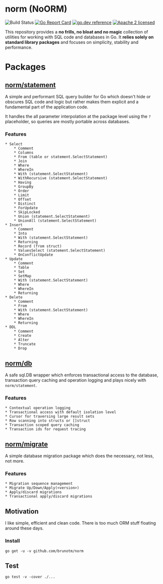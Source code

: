 # norm (NoORM)

![Build Status](https://github.com/brunotm/norm/actions/workflows/test.yml/badge.svg)
[![Go Report Card](https://goreportcard.com/badge/brunotm/norm?cache=0)](https://goreportcard.com/report/brunotm/norm)
[![go.dev reference](https://img.shields.io/badge/go.dev-reference-007d9c?logo=go&logoColor=white&style=flat-square)](https://pkg.go.dev/github.com/brunotm/norm)
[![Apache 2 licensed](https://img.shields.io/badge/license-Apache2-blue.svg)](https://raw.githubusercontent.com/brunotm/norm/master/LICENSE)


This repository provides a **no frills, no bloat and no magic** collection of utilities for working with SQL code and databases
in Go. It **relies solely on standard library packages** and focuses on simplicity, stability and performance.

# Packages

## [norm/statement](statement/README.md)

A simple and performant SQL query builder for Go which doesn't hide or obscures SQL code and
logic but rather makes them explicit and a fundamental part of the application code.

It handles the all parameter interpolation at the package level using the `?` placeholder, so
queries are mostly portable across databases.

### Features

	* Select
		* Comment
		* Columns
		* From (table or statement.SelectStatement)
		* Join
		* Where
		* WhereIn
		* With (statement.SelectStatement)
		* WithRecursive (statement.SelectStatement)
		* Having
		* GroupBy
		* Order
		* Limit
		* Offset
		* Distinct
		* ForUpdate
		* SkipLocked
		* Union (statement.SelectStatement)
		* UnionAll (statement.SelectStatement)
	* Insert
		* Comment
		* Into
		* With (statement.SelectStatement)
		* Returning
		* Record (from struct)
		* ValuesSelect (statement.SelectStatement)
		* OnConflictUpdate
	* Update
		* Comment
		* Table
		* Set
		* SetMap
		* With (statement.SelectStatement)
		* Where
		* WhereIn
		* Returning
	* Delete
		* Comment
		* From
		* With (statement.SelectStatement)
		* Where
		* WhereIn
		* Returning
	* DDL
		* Comment
		* Create
		* Alter
		* Truncate
		* Drop


## [norm/db](db/README.md)

A safe sql.DB wrapper which enforces transactional access to the database, transaction query caching and operation logging and plays nicely with `norm/statement`.

### Features

	* Contextual operation logging
	* Transactional access with default isolation level
	* Cursor for traversing large result sets
	* Row scanning into structs or []struct
	* Transaction scoped query caching
	* Transaction ids for request tracing

## [norm/migrate](migrate/README.md)

A simple database migration package which does the necessary, not less, not more.

### Features

	* Migration sequence management
	* Migrate Up/Down/Apply(<version>)
	* Apply/discard migrations
	* Transactional apply/discard migrations

## Motivation

I like simple, efficient and clean code. There is too much ORM stuff floating around these days.

### Install
```shell
go get -u -v github.com/brunotm/norm
```

## Test

```shell
go test -v -cover ./...
```
